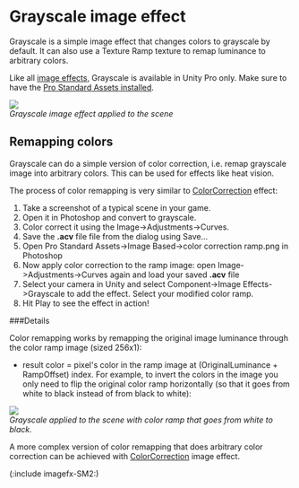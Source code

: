 Grayscale image effect
======================


<span class=keyword>Grayscale</span> is a simple image effect that changes colors to grayscale by default. It can also use a <span class=component>Texture Ramp</span> texture to remap luminance to arbitrary colors.

Like all [image effects](comp-imageeffects.html), Grayscale is available in Unity Pro only. Make sure to have the [Pro Standard Assets installed](howto-installstandardassets.html).

![](http://docwiki.hq.unity3d.com/uploads/Main/FxGrayscale.png)  
_Grayscale image effect applied to the scene_


Remapping colors
----------------


Grayscale can do a simple version of color correction, i.e. remap grayscale image into arbitrary colors. This can be used for effects like heat vision.

The process of color remapping is very similar to [ColorCorrection](script-colorcorrectioneffect.html) effect:
1. Take a screenshot of a typical scene in your game.
1. Open it in Photoshop and convert to grayscale.
1. Color correct it using the <span class=menu>Image->Adjustments->Curves</span>.
1. Save the __.acv__ file file from the dialog using <span class=menu>Save...</span>
1. Open <span class=menu>Pro Standard Assets->Image Based->color correction ramp.png</span> in Photoshop
1. Now apply color correction to the ramp image: open <span class=menu>Image->Adjustments->Curves</span> again and load your saved __.acv__ file
1. Select your camera in Unity and select <span class=menu>Component->Image Effects->Grayscale</span> to add the effect. Select your modified color ramp.
1. Hit Play to see the effect in action!

###Details

Color remapping works by remapping the original image luminance through the color ramp image (sized 256x1):
* result color = pixel's color in the ramp image at (OriginalLuminance + <span class=component>RampOffset</span>) index. For example, to invert the colors in the image you only need to flip the original color ramp horizontally (so that it goes from white to black instead of from black to white):

![](http://docwiki.hq.unity3d.com/uploads/Main/FxGrayscaleNegative.png)  
_Grayscale applied to the scene with color ramp that goes from white to black._


A more complex version of color remapping that does arbitrary color correction can be achieved with [ColorCorrection](script-colorcorrectioneffect.html) image effect.

(:include imagefx-SM2:)

